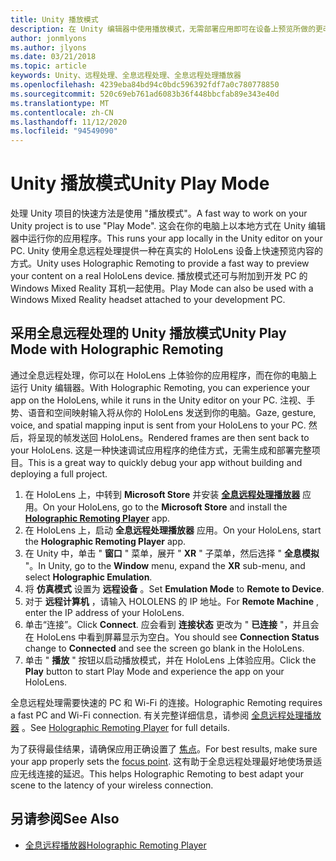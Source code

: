 ```yaml
---
title: Unity 播放模式
description: 在 Unity 编辑器中使用播放模式，无需部署应用即可在设备上预览所做的更改。
author: jonmlyons
ms.author: jlyons
ms.date: 03/21/2018
ms.topic: article
keywords: Unity、远程处理、全息远程处理、全息远程处理播放器
ms.openlocfilehash: 4239eba84bd94c0bdc596392fdf7a0c780778850
ms.sourcegitcommit: 520c69eb761ad6083b36f448bbcfab89e343e40d
ms.translationtype: MT
ms.contentlocale: zh-CN
ms.lasthandoff: 11/12/2020
ms.locfileid: "94549090"
---
```

# <a name="unity-play-mode"></a><span data-ttu-id="06c74-104">Unity 播放模式</span><span class="sxs-lookup"><span data-stu-id="06c74-104">Unity Play Mode</span></span>

<span data-ttu-id="06c74-105">处理 Unity 项目的快速方法是使用 "播放模式"。</span><span class="sxs-lookup"><span data-stu-id="06c74-105">A fast way to work on your Unity project is to use "Play Mode".</span></span> <span data-ttu-id="06c74-106">这会在你的电脑上以本地方式在 Unity 编辑器中运行你的应用程序。</span><span class="sxs-lookup"><span data-stu-id="06c74-106">This runs your app locally in the Unity editor on your PC.</span></span> <span data-ttu-id="06c74-107">Unity 使用全息远程处理提供一种在真实的 HoloLens 设备上快速预览内容的方式。</span><span class="sxs-lookup"><span data-stu-id="06c74-107">Unity uses Holographic Remoting to provide a fast way to preview your content on a real HoloLens device.</span></span> <span data-ttu-id="06c74-108">播放模式还可与附加到开发 PC 的 Windows Mixed Reality 耳机一起使用。</span><span class="sxs-lookup"><span data-stu-id="06c74-108">Play Mode can also be used with a Windows Mixed Reality headset attached to your development PC.</span></span>

## <a name="unity-play-mode-with-holographic-remoting"></a><span data-ttu-id="06c74-109">采用全息远程处理的 Unity 播放模式</span><span class="sxs-lookup"><span data-stu-id="06c74-109">Unity Play Mode with Holographic Remoting</span></span>

<span data-ttu-id="06c74-110">通过全息远程处理，你可以在 HoloLens 上体验你的应用程序，而在你的电脑上运行 Unity 编辑器。</span><span class="sxs-lookup"><span data-stu-id="06c74-110">With Holographic Remoting, you can experience your app on the HoloLens, while it runs in the Unity editor on your PC.</span></span> <span data-ttu-id="06c74-111">注视、手势、语音和空间映射输入将从你的 HoloLens 发送到你的电脑。</span><span class="sxs-lookup"><span data-stu-id="06c74-111">Gaze, gesture, voice, and spatial mapping input is sent from your HoloLens to your PC.</span></span> <span data-ttu-id="06c74-112">然后，将呈现的帧发送回 HoloLens。</span><span class="sxs-lookup"><span data-stu-id="06c74-112">Rendered frames are then sent back to your HoloLens.</span></span> <span data-ttu-id="06c74-113">这是一种快速调试应用程序的绝佳方式，无需生成和部署完整项目。</span><span class="sxs-lookup"><span data-stu-id="06c74-113">This is a great way to quickly debug your app without building and deploying a full project.</span></span>
1. <span data-ttu-id="06c74-114">在 HoloLens 上，中转到 **Microsoft Store** 并安装 **[全息远程处理播放器](https://www.microsoft.com/store/p/holographic-remoting-player/9nblggh4sv40)** 应用。</span><span class="sxs-lookup"><span data-stu-id="06c74-114">On your HoloLens, go to the **Microsoft Store** and install the **[Holographic Remoting Player](https://www.microsoft.com/store/p/holographic-remoting-player/9nblggh4sv40)** app.</span></span>
2. <span data-ttu-id="06c74-115">在 HoloLens 上，启动 **全息远程处理播放器** 应用。</span><span class="sxs-lookup"><span data-stu-id="06c74-115">On your HoloLens, start the **Holographic Remoting Player** app.</span></span>
3. <span data-ttu-id="06c74-116">在 Unity 中，单击 " **窗口** " 菜单，展开 " **XR** " 子菜单，然后选择 " **全息模拟** "。</span><span class="sxs-lookup"><span data-stu-id="06c74-116">In Unity, go to the **Window** menu, expand the **XR** sub-menu, and select **Holographic Emulation**.</span></span>
4. <span data-ttu-id="06c74-117">将 **仿真模式** 设置为 **远程设备** 。</span><span class="sxs-lookup"><span data-stu-id="06c74-117">Set **Emulation Mode** to **Remote to Device**.</span></span>
5. <span data-ttu-id="06c74-118">对于 **远程计算机** ，请输入 HOLOLENS 的 IP 地址。</span><span class="sxs-lookup"><span data-stu-id="06c74-118">For **Remote Machine** , enter the IP address of your HoloLens.</span></span>
6. <span data-ttu-id="06c74-119">单击“连接”。</span><span class="sxs-lookup"><span data-stu-id="06c74-119">Click **Connect**.</span></span> <span data-ttu-id="06c74-120">应会看到 **连接状态** 更改为 " **已连接** "，并且会在 HoloLens 中看到屏幕显示为空白。</span><span class="sxs-lookup"><span data-stu-id="06c74-120">You should see **Connection Status** change to **Connected** and see the screen go blank in the HoloLens.</span></span>
7. <span data-ttu-id="06c74-121">单击 " **播放** " 按钮以启动播放模式，并在 HoloLens 上体验应用。</span><span class="sxs-lookup"><span data-stu-id="06c74-121">Click the **Play** button to start Play Mode and experience the app on your HoloLens.</span></span>

<span data-ttu-id="06c74-122">全息远程处理需要快速的 PC 和 Wi-Fi 的连接。</span><span class="sxs-lookup"><span data-stu-id="06c74-122">Holographic Remoting requires a fast PC and Wi-Fi connection.</span></span> <span data-ttu-id="06c74-123">有关完整详细信息，请参阅 [全息远程处理播放器](../platform-capabilities-and-apis/holographic-remoting-player.md) 。</span><span class="sxs-lookup"><span data-stu-id="06c74-123">See [Holographic Remoting Player](../platform-capabilities-and-apis/holographic-remoting-player.md) for full details.</span></span>

<span data-ttu-id="06c74-124">为了获得最佳结果，请确保应用正确设置了 [焦点](focus-point-in-unity.md)。</span><span class="sxs-lookup"><span data-stu-id="06c74-124">For best results, make sure your app properly sets the [focus point](focus-point-in-unity.md).</span></span> <span data-ttu-id="06c74-125">这有助于全息远程处理最好地使场景适应无线连接的延迟。</span><span class="sxs-lookup"><span data-stu-id="06c74-125">This helps Holographic Remoting to best adapt your scene to the latency of your wireless connection.</span></span>

## <a name="see-also"></a><span data-ttu-id="06c74-126">另请参阅</span><span class="sxs-lookup"><span data-stu-id="06c74-126">See Also</span></span>
* [<span data-ttu-id="06c74-127">全息远程播放器</span><span class="sxs-lookup"><span data-stu-id="06c74-127">Holographic Remoting Player</span></span>](../platform-capabilities-and-apis/holographic-remoting-player.md)
